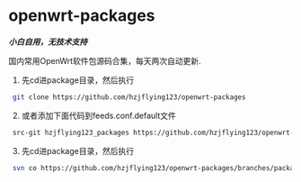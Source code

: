 # openwrt-packages

***小白自用，无技术支持***

国内常用OpenWrt软件包源码合集，每天两次自动更新.

1. 先cd进package目录，然后执行
```bash
 git clone https://github.com/hzjflying123/openwrt-packages
```
2. 或者添加下面代码到feeds.conf.default文件
```bash
 src-git hzjflying123_packages https://github.com/hzjflying123/openwrt-packages
```
3. 先cd进package目录，然后执行
```bash
 svn co https://github.com/hzjflying123/openwrt-packages/branches/packages
```
